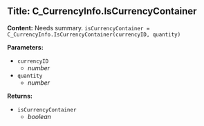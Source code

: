 ## Title: C_CurrencyInfo.IsCurrencyContainer

**Content:**
Needs summary.
`isCurrencyContainer = C_CurrencyInfo.IsCurrencyContainer(currencyID, quantity)`

**Parameters:**
- `currencyID`
  - *number*
- `quantity`
  - *number*

**Returns:**
- `isCurrencyContainer`
  - *boolean*